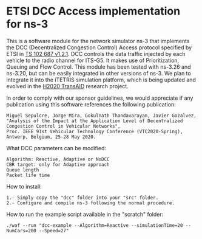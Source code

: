 # ETSI DCC Access implementation for ns-3

This is a software module for the network simulator ns-3 that implements the DCC (Decentralized Congestion Control) Access protocol specified by ETSI in [TS 102 687 v1.2.1](https://www.etsi.org/deliver/etsi_ts/102600_102699/102687/01.02.01_60/ts_102687v010201p.pdf). DCC controls the data traffic injected by each vehicle to the radio channel for ITS-G5. It makes use of Prioritization, Queuing and Flow Control. This module has been tested with ns-3.26 and ns-3.20, but can be easily integrated in other versions of ns-3. We plan to integrate it into the iTETRIS simulation platform, which is being updated and evolved in the [H2020 TransAID](https://www.transaid.eu/) research project.

In order to comply with our sponsor guidelines, we would appreciate if any publication using this software references the following publication:

    Miguel Sepulcre, Jorge Mira, Gokulnath Thandavarayan, Javier Gozalvez,
    "Analysis of the Impact at the Application Level of Decentralized Congestion Control in Vehicular Networks", 
    Proc. IEEE 91st Vehicular Technology Conference (VTC2020-Spring), Antwerp, Belgium, 25-28 May 2020. 

What DCC parameters can be modified:

    Algorithm: Reactive, Adaptive or NoDCC
    CBR target: only for Adaptive approach
    Queue length
    Packet life time

How to install:

    1.- Simply copy the "dcc" folder into your "src" folder.
    2.- Configure and compile ns-3 following the normal procedure.
    
How to run the example script available in the "scratch" folder:
    
    ./waf --run "dcc-example --Algorithm=Reactive --simulationTime=20 --NumCars=200 --Speed=27"
